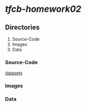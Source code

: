 # *tfcb-homework02*
## Directories
1. Source-Code
2. Images
3. Data
### Source-Code
[datasets](../tfcb-homework02/source-code/2020-10-18_dataset_01.py)
### Images
### Data
